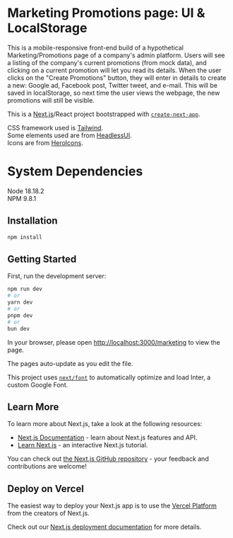 # Marketing Promotions page: UI & LocalStorage

This is a mobile-responsive front-end build of a hypothetical Marketing/Promotions page of a company's admin platform. Users will see a listing of the company's current promotions (from mock data), and clicking on a current promotion will let you read its details. When the user clicks on the "Create Promotions" button, they will enter in details to create a new: Google ad, Facebook post, Twitter tweet, and e-mail. This will be saved in localStorage, so next time the user views the webpage, the new promotions will still be visible.

This is a [Next.js](https://nextjs.org)/React project bootstrapped with [`create-next-app`](https://github.com/vercel/next.js/tree/canary/packages/create-next-app).

CSS framework used is [Tailwind](https://tailwindcss.com).\
Some elements used are from [HeadlessUI](https://headlessui.com).\
Icons are from [HeroIcons](https://heroicons.com).

# System Dependencies

Node 18.18.2\
NPM 9.8.1

## Installation

```bash
npm install
```

## Getting Started

First, run the development server:

```bash
npm run dev
# or
yarn dev
# or
pnpm dev
# or
bun dev
```

In your browser, please open [http://localhost:3000/marketing](http://localhost:3000/marketing) to view the page.

The pages auto-update as you edit the file.

This project uses [`next/font`](https://nextjs.org/docs/basic-features/font-optimization) to automatically optimize and load Inter, a custom Google Font.

## Learn More

To learn more about Next.js, take a look at the following resources:

- [Next.js Documentation](https://nextjs.org/docs) - learn about Next.js features and API.
- [Learn Next.js](https://nextjs.org/learn) - an interactive Next.js tutorial.

You can check out [the Next.js GitHub repository](https://github.com/vercel/next.js/) - your feedback and contributions are welcome!

## Deploy on Vercel

The easiest way to deploy your Next.js app is to use the [Vercel Platform](https://vercel.com/new?utm_medium=default-template&filter=next.js&utm_source=create-next-app&utm_campaign=create-next-app-readme) from the creators of Next.js.

Check out our [Next.js deployment documentation](https://nextjs.org/docs/deployment) for more details.

